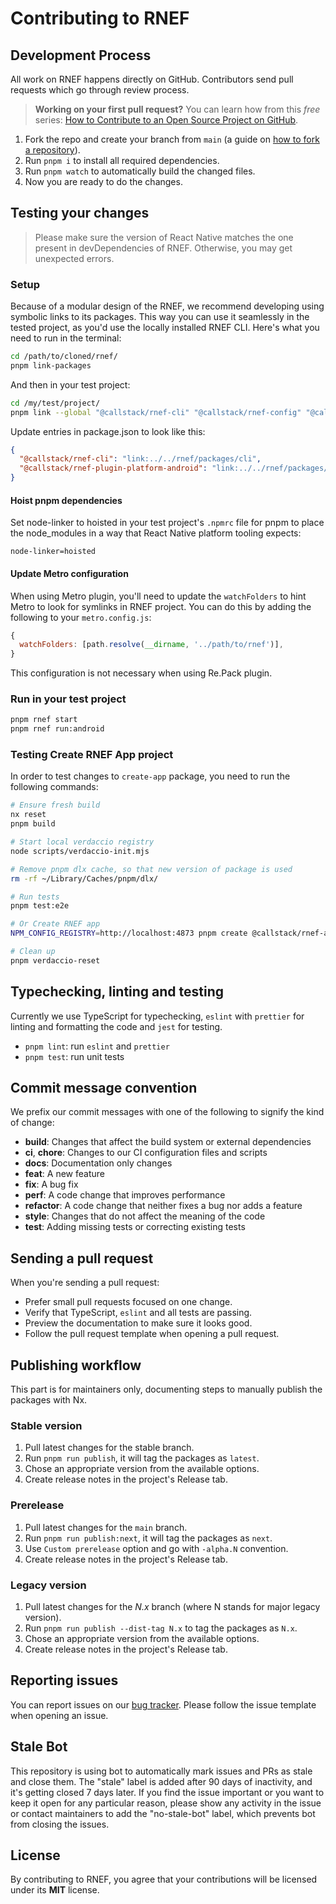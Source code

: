 # Contributing to RNEF

## Development Process

All work on RNEF happens directly on GitHub. Contributors send pull requests which go through review process.

> **Working on your first pull request?** You can learn how from this _free_ series: [How to Contribute to an Open Source Project on GitHub](https://egghead.io/series/how-to-contribute-to-an-open-source-project-on-github).

1. Fork the repo and create your branch from `main` (a guide on [how to fork a repository](https://help.github.com/articles/fork-a-repo/)).
1. Run `pnpm i` to install all required dependencies.
1. Run `pnpm watch` to automatically build the changed files.
1. Now you are ready to do the changes.

## Testing your changes

> Please make sure the version of React Native matches the one present in devDependencies of RNEF. Otherwise, you may get unexpected errors.

### Setup

Because of a modular design of the RNEF, we recommend developing using symbolic links to its packages. This way you can use it seamlessly in the tested project, as you'd use the locally installed RNEF CLI. Here's what you need to run in the terminal:

```sh
cd /path/to/cloned/rnef/
pnpm link-packages
```

And then in your test project:

```sh
cd /my/test/project/
pnpm link --global "@callstack/rnef-cli" "@callstack/rnef-config" "@callstack/rnef-tools" "@callstack/rnef-plugin-platform-android" "@callstack/rnef-plugin-platform-ios" "@callstack/create-rnef-app" "@callstack/rnef-plugin-metro" "@callstack/rnef-plugin-repack"
```

Update entries in package.json to look like this:

```json
{
  "@callstack/rnef-cli": "link:../../rnef/packages/cli",
  "@callstack/rnef-plugin-platform-android": "link:../../rnef/packages/plugin-platform-android"
}
```

#### Hoist pnpm dependencies

Set node-linker to hoisted in your test project's `.npmrc` file for pnpm to place the node_modules in a way that React Native platform tooling expects:

```
node-linker=hoisted
```

#### Update Metro configuration

When using Metro plugin, you'll need to update the `watchFolders` to hint Metro to look for symlinks in RNEF project. You can do this by adding the following to your `metro.config.js`:

```js
{
  watchFolders: [path.resolve(__dirname, '../path/to/rnef')],
}
```

This configuration is not necessary when using Re.Pack plugin.

### Run in your test project

```sh
pnpm rnef start
pnpm rnef run:android
```

### Testing Create RNEF App project

In order to test changes to `create-app` package, you need to run the following commands:

```sh
# Ensure fresh build
nx reset
pnpm build

# Start local verdaccio registry
node scripts/verdaccio-init.mjs

# Remove pnpm dlx cache, so that new version of package is used
rm -rf ~/Library/Caches/pnpm/dlx/

# Run tests
pnpm test:e2e

# Or Create RNEF app
NPM_CONFIG_REGISTRY=http://localhost:4873 pnpm create @callstack/rnef-app --registry http://localhost:4873

# Clean up
pnpm verdaccio-reset
```

## Typechecking, linting and testing

Currently we use TypeScript for typechecking, `eslint` with `prettier` for linting and formatting the code and `jest` for testing.

- `pnpm lint`: run `eslint` and `prettier`
- `pnpm test`: run unit tests

## Commit message convention

We prefix our commit messages with one of the following to signify the kind of change:

- **build**: Changes that affect the build system or external dependencies
- **ci**, **chore**: Changes to our CI configuration files and scripts
- **docs**: Documentation only changes
- **feat**: A new feature
- **fix**: A bug fix
- **perf**: A code change that improves performance
- **refactor**: A code change that neither fixes a bug nor adds a feature
- **style**: Changes that do not affect the meaning of the code
- **test**: Adding missing tests or correcting existing tests

## Sending a pull request

When you're sending a pull request:

- Prefer small pull requests focused on one change.
- Verify that TypeScript, `eslint` and all tests are passing.
- Preview the documentation to make sure it looks good.
- Follow the pull request template when opening a pull request.

## Publishing workflow

This part is for maintainers only, documenting steps to manually publish the packages with Nx.

### Stable version

1. Pull latest changes for the stable branch.
1. Run `pnpm run publish`, it will tag the packages as `latest`.
1. Chose an appropriate version from the available options.
1. Create release notes in the project's Release tab.

### Prerelease

1. Pull latest changes for the `main` branch.
1. Run `pnpm run publish:next`, it will tag the packages as `next`.
1. Use `Custom prerelease` option and go with `-alpha.N` convention.
1. Create release notes in the project's Release tab.

### Legacy version

1. Pull latest changes for the _N.x_ branch (where N stands for major legacy version).
1. Run `pnpm run publish --dist-tag N.x` to tag the packages as `N.x`.
1. Chose an appropriate version from the available options.
1. Create release notes in the project's Release tab.

## Reporting issues

You can report issues on our [bug tracker](https://github.com/callstack/rnef/issues). Please follow the issue template when opening an issue.

## Stale Bot

This repository is using bot to automatically mark issues and PRs as stale and close them. The "stale" label is added after 90 days of inactivity, and it's getting closed 7 days later. If you find the issue important or you want to keep it open for any particular reason, please show any activity in the issue or contact maintainers to add the "no-stale-bot" label, which prevents bot from closing the issues.

## License

By contributing to RNEF, you agree that your contributions will be licensed under its **MIT** license.
